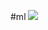 #ml 
![](https://lh7-rt.googleusercontent.com/slidesz/AGV_vUcJ6eOqJzXRZQT_T6FupiABzJT2k_TqyZrkGQnne4ZUuOkcpLB73_QZTlGte8k2areSwJinmhl1APUUcc8PXWq_bm_HJ6ILumU3Act9MvzfgcQ_Uz1w_wW6rsWJPmJS72JfKMI3vyk3m88LR19jPeuRspfObiVh=s2048?key=MvPkym4bRU95m6R05F7xAg)
